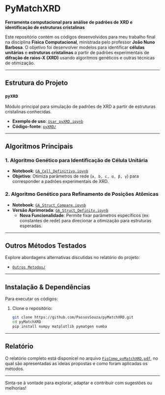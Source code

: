 # PyMatchXRD  

**Ferramenta computacional para análise de padrões de XRD e identificação de estruturas cristalinas**  

Este repositório contém os códigos desenvolvidos para meu trabalho final na disciplina **Física Computacional**, ministrada pelo professor **João Nuno Barbosa**. O objetivo foi desenvolver modelos para identificar **células unitárias** e **estruturas cristalinas** a partir de padrões experimentais de **difração de raios-X (XRD)** usando algoritmos genéticos e outras técnicas de otimização.

---

##  Estrutura do Projeto  

### `pyXRD`  
Módulo principal para simulação de padrões de XRD a partir de estruturas cristalinas conhecidas.  
- **Exemplo de uso**: [`Usar_pyXRD.ipynb`](https://github.com/PassosSouza/pyMatchXRD/blob/main/Usar_pyXRD.ipynb)  
- **Código-fonte**: [`pyXRD/`](https://github.com/PassosSouza/pyMatchXRD/tree/main/pyXRD)  

---

##  Algoritmos Principais  

### 1. **Algoritmo Genético para Identificação de Célula Unitária**  
- **Notebook**: [`GA_Cell_Definitivo.ipynb`](https://github.com/PassosSouza/pyMatchXRD/blob/main/GA_Cell_Definitivo.ipynb)  
- **Objetivo**: Otimiza parâmetros de rede (`a, b, c, α, β, γ`) para corresponder a padrões experimentais de XRD.  

### 2. **Algoritmo Genético para Refinamento de Posições Atômicas**  
- **Notebook**: [`GA_Struct_Compare.ipynb`](https://github.com/PassosSouza/pyMatchXRD/blob/main/GA_Struct_Compare.ipynb)  
- **Versão Aprimorada**: [`GA_Struct_Definitv.ipynb`](https://github.com/PassosSouza/pyMatchXRD/blob/main/GA_Struct_Definitv.ipynb)  
  - **Nova Funcionalidade**: Permite fixar parâmetros específicos (ex: constantes de rede) para direcionar a otimização para estruturas esperadas.  

---

##  Outros Métodos Testados  
Explore abordagens alternativas discutidas no relatório do projeto:  
- [`Outros Metodos/`](https://github.com/PassosSouza/pyMatchXRD/tree/main/Outros%20Metodos)  

---

##  Instalação & Dependências  
Para executar os códigos:  
1. Clone o repositório:  
   ```bash
   git clone https://github.com/PassosSouza/pyMatchXRD.git
   cd pyMatchXRD
   pip install numpy matplotlib pymatgen numba
   ```

---

## Relatório

O relatório completo está disponícel no arquivo [`FisComp_pyMatchXRD.pdf`](https://github.com/PassosSouza/pyMatchXRD/blob/main/FisComp_pyMatchXRD.pdf), no qual são apresentadas as ideias propostas e como foram aplicadas os métodos.

---
Sinta-se à vontade para explorar, adaptar e contribuir com sugestões ou melhorias!
